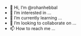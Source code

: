 - 👋 Hi, I’m @rohanhebbal
- 👀 I’m interested in ...
- 🌱 I’m currently learning ...
- 💞️ I’m looking to collaborate on ...
- 📫 How to reach me ...

<!---
rohanhebbal/rohanhebbal is a ✨ special ✨ repository because its `README.md` (this file) appears on your GitHub profile.
You can click the Preview link to take a look at your changes.
--->
